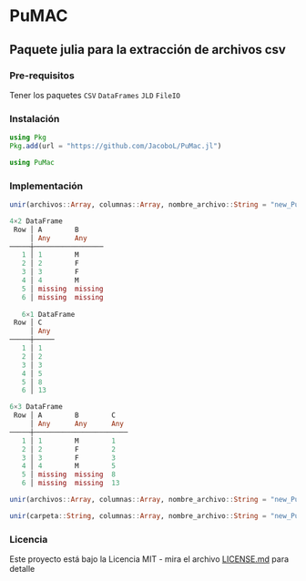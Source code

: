 # PuMAC

## Paquete julia para la extracción de archivos csv

### Pre-requisitos 

Tener los paquetes 
`CSV`
`DataFrames`
`JLD`
`FileIO`

### Instalación 

```julia
using Pkg
Pkg.add(url = "https://github.com/JacoboL/PuMac.jl")
```

```julia
using PuMac
```

### Implementación 
```julia
unir(archivos::Array, columnas::Array, nombre_archivo::String = "new_PuMAC.csv", faltantes = true)

4×2 DataFrame
 Row │ A        B      
     │ Any      Any    
─────┼─────────────────
   1 │ 1        M      
   2 │ 2        F      
   3 │ 3        F      
   4 │ 4        M      
   5 │ missing  missing
   6 │ missing  missing
   
   6×1 DataFrame
 Row │ C   
     │ Any    
─────┼─────
   1 │ 1
   2 │ 2
   3 │ 3
   4 │ 5
   5 │ 8
   6 │ 13   

6×3 DataFrame
 Row │ A        B        C   
     │ Any      Any      Any    
─────┼───────────────────────
   1 │ 1        M        1
   2 │ 2        F        2
   3 │ 3        F        3
   4 │ 4        M        5
   5 │ missing  missing  8
   6 │ missing  missing  13    
```
```julia
unir(archivos::Array, columnas::Array, nombre_archivo::String = "new_PuMAC.csv", faltantes = false)
```

```julia
unir(carpeta::String, columnas::Array, nombre_archivo::String = "new_PuMAC.csv", faltantes::Bool = true)
```
### Licencia 

Este proyecto está bajo la Licencia MIT - mira el archivo [LICENSE.md](LICENSE.md) para detalle
